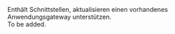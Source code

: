 <Namespace Name="Microsoft.Azure.Management.Network.Fluent.ApplicationGateway.Update">
  <Docs>
    <summary>Enthält Schnittstellen, aktualisieren einen vorhandenes Anwendungsgateway unterstützen.</summary> 
    <remarks>To be added.</remarks>
  </Docs>
</Namespace>
